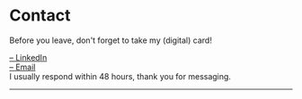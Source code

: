 # Contact

Before you leave, don't forget to take my (digital) card!

<a target="_blank" rel="noopener" href="https://www.linkedin.com/in/emilyy-chau">– LinkedIn</a></div><br><a target="_blank" rel="noopener" href="mailto:chau6054@mylaurier.ca">– Email</a></div><br> 
I usually respond within 48 hours, thank you for messaging.

---